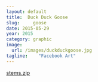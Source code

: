 ```yaml
---
layout: default
title:  Duck Duck Goose
slug:     goose
date: 2015-05-29
year: 2015
category: graphic
image:
  url: /images/duckduckgoose.jpg
tagline:    "Facebook Art"
---
```

[stems.zip](http://cl.ly/bGAk)
